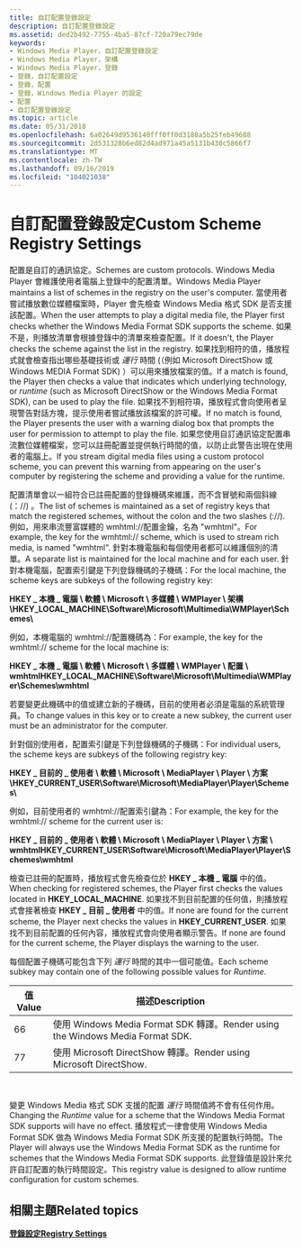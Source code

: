 ```yaml
---
title: 自訂配置登錄設定
description: 自訂配置登錄設定
ms.assetid: ded2b492-7755-4ba5-87cf-720a79ec79de
keywords:
- Windows Media Player，自訂配置登錄設定
- Windows Media Player，架構
- Windows Media Player，登錄
- 登錄，自訂配置設定
- 登錄，配置
- 登錄，Windows Media Player 的設定
- 配置
- 自訂配置登錄設定
ms.topic: article
ms.date: 05/31/2018
ms.openlocfilehash: 6a02649d9536140fff0ff0d3188a5b25feb49688
ms.sourcegitcommit: 2d531328b6ed82d4ad971a45a5131b430c5866f7
ms.translationtype: MT
ms.contentlocale: zh-TW
ms.lasthandoff: 09/16/2019
ms.locfileid: "104021038"
---
```

# <a name="custom-scheme-registry-settings"></a><span data-ttu-id="9ee4b-111">自訂配置登錄設定</span><span class="sxs-lookup"><span data-stu-id="9ee4b-111">Custom Scheme Registry Settings</span></span>

<span data-ttu-id="9ee4b-112">配置是自訂的通訊協定。</span><span class="sxs-lookup"><span data-stu-id="9ee4b-112">Schemes are custom protocols.</span></span> <span data-ttu-id="9ee4b-113">Windows Media Player 會維護使用者電腦上登錄中的配置清單。</span><span class="sxs-lookup"><span data-stu-id="9ee4b-113">Windows Media Player maintains a list of schemes in the registry on the user's computer.</span></span> <span data-ttu-id="9ee4b-114">當使用者嘗試播放數位媒體檔案時，Player 會先檢查 Windows Media 格式 SDK 是否支援該配置。</span><span class="sxs-lookup"><span data-stu-id="9ee4b-114">When the user attempts to play a digital media file, the Player first checks whether the Windows Media Format SDK supports the scheme.</span></span> <span data-ttu-id="9ee4b-115">如果不是，則播放清單會根據登錄中的清單來檢查配置。</span><span class="sxs-lookup"><span data-stu-id="9ee4b-115">If it doesn't, the Player checks the scheme against the list in the registry.</span></span> <span data-ttu-id="9ee4b-116">如果找到相符的值，播放程式就會檢查指出哪些基礎技術或 *運行* 時間 (（例如 Microsoft DirectShow 或 Windows MEDIA Format SDK) ）可以用來播放檔案的值。</span><span class="sxs-lookup"><span data-stu-id="9ee4b-116">If a match is found, the Player then checks a value that indicates which underlying technology, or *runtime* (such as Microsoft DirectShow or the Windows Media Format SDK), can be used to play the file.</span></span> <span data-ttu-id="9ee4b-117">如果找不到相符項，播放程式會向使用者呈現警告對話方塊，提示使用者嘗試播放該檔案的許可權。</span><span class="sxs-lookup"><span data-stu-id="9ee4b-117">If no match is found, the Player presents the user with a warning dialog box that prompts the user for permission to attempt to play the file.</span></span> <span data-ttu-id="9ee4b-118">如果您使用自訂通訊協定配置串流數位媒體檔案，您可以註冊配置並提供執行時間的值，以防止此警告出現在使用者的電腦上。</span><span class="sxs-lookup"><span data-stu-id="9ee4b-118">If you stream digital media files using a custom protocol scheme, you can prevent this warning from appearing on the user's computer by registering the scheme and providing a value for the runtime.</span></span>

<span data-ttu-id="9ee4b-119">配置清單會以一組符合已註冊配置的登錄機碼來維護，而不含冒號和兩個斜線 (：//) 。</span><span class="sxs-lookup"><span data-stu-id="9ee4b-119">The list of schemes is maintained as a set of registry keys that match the registered schemes, without the colon and the two slashes (://).</span></span> <span data-ttu-id="9ee4b-120">例如，用來串流豐富媒體的 wmhtml://配置金鑰，名為 "wmhtml"。</span><span class="sxs-lookup"><span data-stu-id="9ee4b-120">For example, the key for the wmhtml:// scheme, which is used to stream rich media, is named "wmhtml".</span></span> <span data-ttu-id="9ee4b-121">針對本機電腦和每個使用者都可以維護個別的清單。</span><span class="sxs-lookup"><span data-stu-id="9ee4b-121">A separate list is maintained for the local machine and for each user.</span></span> <span data-ttu-id="9ee4b-122">針對本機電腦，配置索引鍵是下列登錄機碼的子機碼：</span><span class="sxs-lookup"><span data-stu-id="9ee4b-122">For the local machine, the scheme keys are subkeys of the following registry key:</span></span>

<span data-ttu-id="9ee4b-123">**HKEY \_ 本機 \_ 電腦 \\ 軟體 \\ Microsoft \\ 多媒體 \\ WMPlayer \\ 架構\\**</span><span class="sxs-lookup"><span data-stu-id="9ee4b-123">**HKEY\_LOCAL\_MACHINE\\Software\\Microsoft\\Multimedia\\WMPlayer\\Schemes\\**</span></span>

<span data-ttu-id="9ee4b-124">例如，本機電腦的 wmhtml://配置機碼為：</span><span class="sxs-lookup"><span data-stu-id="9ee4b-124">For example, the key for the wmhtml:// scheme for the local machine is:</span></span>

<span data-ttu-id="9ee4b-125">**HKEY \_ 本機 \_ 電腦 \\ 軟體 \\ Microsoft \\ 多媒體 \\ WMPlayer \\ 配置 \\ wmhtml**</span><span class="sxs-lookup"><span data-stu-id="9ee4b-125">**HKEY\_LOCAL\_MACHINE\\Software\\Microsoft\\Multimedia\\WMPlayer\\Schemes\\wmhtml**</span></span>

<span data-ttu-id="9ee4b-126">若要變更此機碼中的值或建立新的子機碼，目前的使用者必須是電腦的系統管理員。</span><span class="sxs-lookup"><span data-stu-id="9ee4b-126">To change values in this key or to create a new subkey, the current user must be an administrator for the computer.</span></span>

<span data-ttu-id="9ee4b-127">針對個別使用者，配置索引鍵是下列登錄機碼的子機碼：</span><span class="sxs-lookup"><span data-stu-id="9ee4b-127">For individual users, the scheme keys are subkeys of the following registry key:</span></span>

<span data-ttu-id="9ee4b-128">**HKEY \_ 目前的 \_ 使用者 \\ 軟體 \\ Microsoft \\ MediaPlayer \\ Player \\ 方案\\**</span><span class="sxs-lookup"><span data-stu-id="9ee4b-128">**HKEY\_CURRENT\_USER\\Software\\Microsoft\\MediaPlayer\\Player\\Schemes\\**</span></span>

<span data-ttu-id="9ee4b-129">例如，目前使用者的 wmhtml://配置索引鍵為：</span><span class="sxs-lookup"><span data-stu-id="9ee4b-129">For example, the key for the wmhtml:// scheme for the current user is:</span></span>

<span data-ttu-id="9ee4b-130">**HKEY \_ 目前的 \_ 使用者 \\ 軟體 \\ Microsoft \\ MediaPlayer \\ Player \\ 方案 \\ wmhtml**</span><span class="sxs-lookup"><span data-stu-id="9ee4b-130">**HKEY\_CURRENT\_USER\\Software\\Microsoft\\MediaPlayer\\Player\\Schemes\\wmhtml**</span></span>

<span data-ttu-id="9ee4b-131">檢查已註冊的配置時，播放程式會先檢查位於 **HKEY \_ 本機 \_ 電腦** 中的值。</span><span class="sxs-lookup"><span data-stu-id="9ee4b-131">When checking for registered schemes, the Player first checks the values located in **HKEY\_LOCAL\_MACHINE**.</span></span> <span data-ttu-id="9ee4b-132">如果找不到目前配置的任何值，則播放程式會接著檢查 **HKEY \_ 目前 \_ 使用者** 中的值。</span><span class="sxs-lookup"><span data-stu-id="9ee4b-132">If none are found for the current scheme, the Player next checks the values in **HKEY\_CURRENT\_USER**.</span></span> <span data-ttu-id="9ee4b-133">如果找不到目前配置的任何內容，播放程式會向使用者顯示警告。</span><span class="sxs-lookup"><span data-stu-id="9ee4b-133">If none are found for the current scheme, the Player displays the warning to the user.</span></span>

<span data-ttu-id="9ee4b-134">每個配置子機碼可能包含下列 *運行* 時間的其中一個可能值。</span><span class="sxs-lookup"><span data-stu-id="9ee4b-134">Each scheme subkey may contain one of the following possible values for *Runtime*.</span></span>



| <span data-ttu-id="9ee4b-135">值</span><span class="sxs-lookup"><span data-stu-id="9ee4b-135">Value</span></span> | <span data-ttu-id="9ee4b-136">描述</span><span class="sxs-lookup"><span data-stu-id="9ee4b-136">Description</span></span>                                |
|-------|--------------------------------------------|
| <span data-ttu-id="9ee4b-137">6</span><span class="sxs-lookup"><span data-stu-id="9ee4b-137">6</span></span>     | <span data-ttu-id="9ee4b-138">使用 Windows Media Format SDK 轉譯。</span><span class="sxs-lookup"><span data-stu-id="9ee4b-138">Render using the Windows Media Format SDK.</span></span> |
| <span data-ttu-id="9ee4b-139">7</span><span class="sxs-lookup"><span data-stu-id="9ee4b-139">7</span></span>     | <span data-ttu-id="9ee4b-140">使用 Microsoft DirectShow 轉譯。</span><span class="sxs-lookup"><span data-stu-id="9ee4b-140">Render using Microsoft DirectShow.</span></span>         |



 

<span data-ttu-id="9ee4b-141">變更 Windows Media 格式 SDK 支援的配置 *運行* 時間值將不會有任何作用。</span><span class="sxs-lookup"><span data-stu-id="9ee4b-141">Changing the *Runtime* value for a scheme that the Windows Media Format SDK supports will have no effect.</span></span> <span data-ttu-id="9ee4b-142">播放程式一律會使用 Windows Media Format SDK 做為 Windows Media Format SDK 所支援的配置執行時間。</span><span class="sxs-lookup"><span data-stu-id="9ee4b-142">The Player will always use the Windows Media Format SDK as the runtime for schemes that the Windows Media Format SDK supports.</span></span> <span data-ttu-id="9ee4b-143">此登錄值是設計來允許自訂配置的執行時間設定。</span><span class="sxs-lookup"><span data-stu-id="9ee4b-143">This registry value is designed to allow runtime configuration for custom schemes.</span></span>

## <a name="related-topics"></a><span data-ttu-id="9ee4b-144">相關主題</span><span class="sxs-lookup"><span data-stu-id="9ee4b-144">Related topics</span></span>

<dl> <dt>

[<span data-ttu-id="9ee4b-145">**登錄設定**</span><span class="sxs-lookup"><span data-stu-id="9ee4b-145">**Registry Settings**</span></span>](registry-settings.md)
</dt> </dl>

 

 




